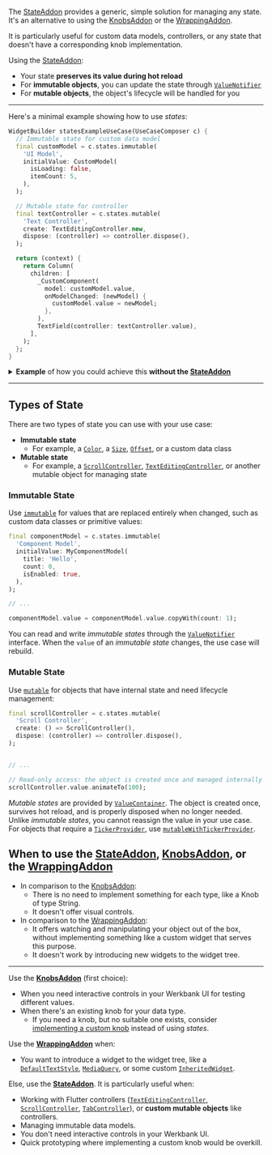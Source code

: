 The [StateAddon](../werkbank/StateAddon-class.html) provides a generic, simple solution for managing any state. It's an alternative to using the [KnobsAddon](Knobs-topic.html) or the [WrappingAddon](../werkbank/WrappingAddon-class.html).

It is particularly useful for custom data models, controllers, or any state that doesn't have a corresponding knob implementation.

Using the [StateAddon](../werkbank/StateAddon-class.html):
- Your state **preserves its value during hot reload**
- For **immutable objects**, you can update the state through [`ValueNotifier`](https://api.flutter.dev/flutter/foundation/ValueNotifier-class.html)
- For **mutable objects**, the object's lifecycle will be handled for you

---

Here's a minimal example showing how to use *states*:

```dart
WidgetBuilder statesExampleUseCase(UseCaseComposer c) {
  // Immutable state for custom data model
  final customModel = c.states.immutable(
    'UI Model',
    initialValue: CustomModel(
      isLoading: false,
      itemCount: 5,
    ),
  );

  // Mutable state for controller
  final textController = c.states.mutable(
    'Text Controller',
    create: TextEditingController.new,
    dispose: (controller) => controller.dispose(),
  );

  return (context) {
    return Column(
      children: [
        _CustomComponent(
          model: customModel.value,
          onModelChanged: (newModel) {
            customModel.value = newModel;
          },
        ),
        TextField(controller: textController.value),
      ],
    );
  };
}
```

<details>
<summary><b>Example</b> of how you could achieve this <b>without the <a href="../werkbank/StateAddon-class.html">StateAddon</a></b></summary>

This illustrates what issue the [StateAddon](../werkbank/StateAddon-class.html) solves for you, since **you don't have to do this**:

```dart
WidgetBuilder exampleWithoutStatesUseCase(UseCaseComposer c) {
  return (context) {
    return _StateProvider(
      builder: (context, model, controller) => Column(
        children: [
          _CustomComponent(
            model: model.value,
            onModelChanged: (newModel) {
              model.value = newModel;
            },
          ),
          TextField(controller: controller),
        ],
      ),
    );
  };
}

class _StateProvider extends StatefulWidget {
  const _StateProvider({
    required this.builder,
  });

  final Widget Function(
    BuildContext context,
    ValueNotifier<CustomModel> model,
    TextEditingController controller,
  ) builder;

  @override
  State<_StateProvider> createState() => _StateProviderState();
}

class _StateProviderState extends State<_StateProvider> {
  late final ValueNotifier<CustomModel> _model;
  late final TextEditingController _controller;

  @override
  void initState() {
    super.initState();
    _model = ValueNotifier(CustomModel());
    _controller = TextEditingController();
  }

  @override
  void dispose() {
    _model.dispose();
    _controller.dispose();
    super.dispose();
  }

  @override
  Widget build(BuildContext context) {
    return widget.builder(context, _model, _controller);
  }
}
```
</details>

---

## Types of State

There are two types of state you can use with your use case:

- **Immutable state**
  - For example, a [`Color`](https://api.flutter.dev/flutter/dart-ui/Color-class.html), a [`Size`](https://api.flutter.dev/flutter/dart-ui/Size-class.html), [`Offset`](https://api.flutter.dev/flutter/dart-ui/Offset-class.html), or a custom data class
- **Mutable state**
  - For example, a [`ScrollController`](https://api.flutter.dev/flutter/widgets/ScrollController-class.html), [`TextEditingController`](https://api.flutter.dev/flutter/widgets/TextEditingController-class.html), or another mutable object for managing state


### Immutable State

Use [`immutable`](../werkbank/StatesComposer/immutable.html) for values that are replaced entirely when changed, such as custom data classes or primitive values:

```dart
final componentModel = c.states.immutable(
  'Component Model',
  initialValue: MyComponentModel(
    title: 'Hello',
    count: 0,
    isEnabled: true,
  ),
);

// ...

componentModel.value = componentModel.value.copyWith(count: 1);
```

You can read and write *immutable states* through the [`ValueNotifier`](https://api.flutter.dev/flutter/foundation/ValueNotifier-class.html) interface. When the `value` of an *immutable state* changes, the use case will rebuild.

### Mutable State

Use [`mutable`](../werkbank/StatesComposer/mutable.html) for objects that have internal state and need lifecycle management:

```dart
final scrollController = c.states.mutable(
  'Scroll Controller',
  create: () => ScrollController(),
  dispose: (controller) => controller.dispose(),
);


// ...

// Read-only access: the object is created once and managed internally
scrollController.value.animateTo(100);
```

*Mutable states* are provided by [`ValueContainer`](../werkbank/ValueContainer-class.html). The object is created once, survives hot reload, and is properly disposed when no longer needed. Unlike *immutable states*, you cannot reassign the value in your use case.
For objects that require a [`TickerProvider`](https://api.flutter.dev/flutter/scheduler/TickerProvider-class.html), use [`mutableWithTickerProvider`](../werkbank/StatesComposer/mutableWithTickerProvider.html).

## When to use the [StateAddon](../werkbank/StateAddon-class.html), [KnobsAddon](Knobs-topic.html), or the [WrappingAddon](../werkbank/WrappingAddon-class.html)

- In comparison to the [KnobsAddon](Knobs-topic.html):
  - There is no need to implement something for each type, like a Knob of type String.
  - It doesn't offer visual controls.
- In comparison to the [WrappingAddon](../werkbank/WrappingAddon-class.html):
  - It offers watching and manipulating your object out of the box, without implementing something like a custom widget that serves this purpose.
  - It doesn't work by introducing new widgets to the widget tree. 
  
---

Use the **[KnobsAddon](Knobs-topic.html)** (first choice):
- When you need interactive controls in your Werkbank UI for testing different values.
- When there's an existing knob for your data type.
  - If you need a knob, but no suitable one exists, consider [implementing a custom knob](Knobs-topic.html) instead of using *states*.

Use the **[WrappingAddon](../werkbank/WrappingAddon-class.html)** when:
- You want to introduce a widget to the widget tree, like a [`DefaultTextStyle`](https://api.flutter.dev/flutter/widgets/DefaultTextStyle-class.html), [`MediaQuery`](https://api.flutter.dev/flutter/widgets/MediaQuery-class.html), or some custom [`InheritedWidget`](https://api.flutter.dev/flutter/widgets/InheritedWidget-class.html).

Else, use the **[StateAddon](../werkbank/StateAddon-class.html)**. It is particularly useful when:
- Working with Flutter controllers ([`TextEditingController`](https://api.flutter.dev/flutter/widgets/TextEditingController-class.html), [`ScrollController`](https://api.flutter.dev/flutter/widgets/ScrollController-class.html), [`TabController`](https://api.flutter.dev/flutter/material/TabController-class.html)), or **custom mutable objects** like controllers.
- Managing immutable data models.
- You don't need interactive controls in your Werkbank UI.
- Quick prototyping where implementing a custom knob would be overkill.
